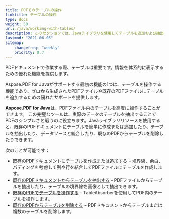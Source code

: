 ```yaml
---
title: PDFでのテーブルの操作
linktitle: テーブルの操作
type: docs
weight: 50
url: /java/working-with-tables/
description: このセクションでは、Javaライブラリを使用してテーブルを追加および抽出し、操作および統合する方法について説明します。
lastmod: "2021-06-05"
sitemap:
    changefreq: "weekly"
    priority: 0.7
---
```


PDFドキュメントで作業する際、テーブルは重要です。情報を体系的に表示するための優れた機能を提供します。

Aspose.PDF for Javaがサポートする最初の機能の1つは、テーブルを操作する機能であり、ゼロから生成されたPDFファイルや既存のPDFファイルにテーブルを追加するための優れたサポートを提供します。

**Aspose.PDF for Java**は、PDFファイル内のテーブルを高度に操作することができます。
 この完璧なツールは、実際のデータのテーブルを抽出することでPDFのシンプルさと戦うのに役立ちます。Javaライブラリリソースを使用すると、既存のPDFドキュメントにテーブルを簡単に作成または追加したり、テーブルを抽出したり、データソースと統合したり、既存のPDFからテーブルを削除したりできます。

次のことが可能です：

- [既存のPDFドキュメントにテーブルを作成または追加する](/pdf/java/add-table-in-existing-pdf-document/) - 境界線、余白、パディングを考慮して列や行を結合してPDFファイルにテーブルを作成します。
- [既存のPDFドキュメントからテーブルを抽出する](/pdf/java/extract-table-from-existing-pdf-document/) - PDFファイルからテーブルを抽出したり、テーブルの境界線を画像として抽出できます。
- [既存のPDFでテーブルを操作する](/pdf/java/manipulate-tables-in-existing-pdf/) - TableAbsorberを使用してPDF内のテーブルを操作します。
- [既存のPDFからテーブルを削除する](/pdf/java/remove-tables-from-existing-pdf/) - PDFドキュメントからテーブルまたは複数のテーブルを削除します。